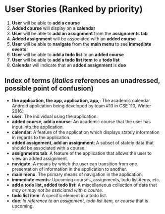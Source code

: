 # User Stories (Ranked by priority)

1. **User** will be able to **add a course**
2. **Added course** will display on a **calendar**
3. **User** will be able to **add an assignment** from the **assignments tab**
  1. **Added assignment** will be associated with an **added course**
4. **User** will be able to **navigate** from the **main menu** to see **immediate events**
5. **User** will be able to **add a todo list** to an **added course**
6. **User** will be able to **add a todo list item** to a **todo list**
7. **Calendar** will indicate that an **added assignment** is **due**

## Index of terms (*italics* references an unadressed, possible point of confusion)
* **the application, the app, application, app,**: The academic calendar Android application being developed by team #13 in CSE 110, Winter 2016. 
* **user**: The individual using the application. 
* **added course, add a course**: An academic course that the user has input into the application. 
* **calendar**: A feature of the application which displays stately information in regards to the application. 
* **added assignment, add an assignment**: A subset of stately data that should be associated with a course. 
* **assignments tab**: A feature of the application that allows the user to view an added assignment. 
* **navigate**: A means by which the user can transition from one presentation of information in the application to another. 
* **main menu**: The primary means of navigation in the application. 
* **immediate events**: Upcoming courses, assignments, todo list items, etc. 
* **add a todo list, added todo list**: A miscellaneous collection of data that *may or may not be assiciated with a course.*
* **todo list item**: A specific element in a todo list. 
* **due**: *In reference to an assignment, todo list item, or course* that is upcoming. 
